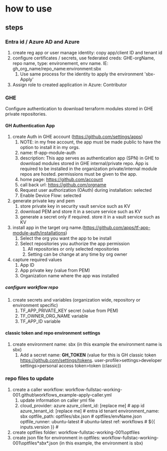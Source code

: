 # how to use

## steps

### Entra id / Azure AD and Azure

1. create reg app or user manage identity: copy app/client ID and tenant id
2. configure certificates / secrets, use federated creds: GHE-orgName, repo name, type: environement, env name. IE: gh_org_name/repo_name:environment:sbx
   1. Use same process for the identity to apply the environment 'sbx-Apply'
3. Assign role to created application in Azure: Contributor

### GHE 

Configure authentication to download terraform modules stored in GHE private repositories.

#### GH Authentication App

1. create Auth in GHE account (<https://github.com/settings/apps>)
   1. NOTE: in my free account, the app must be made public to have the option to install it in my orgs.
   2. name: tf-app-module-auth
   3. description: This app serves as authentication app (SPN) in GHE to download modules stored in GHE internal/private repo. App is required to be installed in the organization private/internal module repos are hosted. permissions must be given to the app.
   4. home page: <https://github.com/account>
   5. call back url: <https://github.com/orgname>
   6. Request user authorization (OAuth) during installation: selected
   7. Enable Device Flow: selected
2. generate private key and pem
   1. store private key in security vault service such as KV
   2. download PEM and store it in a secure service such as KV
   3. generate a secret only if required. store it in a vault service such as KV
3. install app in the target org name.(<https://github.com/apps/tf-app-module-auth/installations>)
   1. Select the org you want the app to be install
   2. Select repositories you authorize the app permission
      1. All repositories or only selected repositories
      2. Setting can be change at any time by org owner
4. capture required values
   1. App ID
   2. App private key (value from PEM)
   3. Organization name where the app was installed

##### configure workflow repo

1. create secrets and variables (organization wide, repository or environment specific)
   1. TF_APP_PRIVATE_KEY secret (value from PEM)
   2. TF_OWNER_ORG_NAME variable
   3. TF_APP_ID variable

#### classic token and repo environment settings

1. create environment name: sbx (in this example the environment name is sbx)
   1. Add a secret name: **GH_TOKEN** (value for this is GH classic token https://github.com/settings/tokens. user-profile>settings>developer settings>personal access token>token (classic))

### repo files to update

1. create a caller workflow: workflow-fullstac-working-001\.github\workflows\_example-apply-caller.yml
   1. update information on caller yml file
   2. cloud_provider: azure
      azure_client_id: [replace me] # app id
      azure_tenant_id: [replace me] # entra id tenant
      environment_name: sbx
      optfile_path: optfiles/sbx.json # optfiles/envName.json
      optfile_runner: ubuntu-latest # ubuntu-latest 
      ref: workflows # ${{ inputs.version }} #<branch or tag name containing your released code>
2. create optfiles folder: workflow-fullstac-working-001\optfiles
3. create json file for environment in optfiles: workflow-fullstac-working-001\optfiles\**sbx**.json (in this example, the environment is sbx)